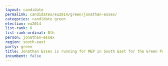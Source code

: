 ```yaml
---
layout: candidate
permalink: candidates/eu2014/green/jonathan-essex/
categories: candidate green
election: eu2014
list-rank: 8
list-rank-ordinal: 8th
person: jonathan-essex
region: south-east
party: green
title: Jonathan Essex is running for MEP in South East for the Green Party
incumbent: false
---
```

